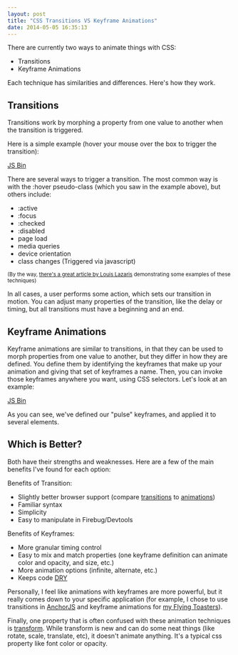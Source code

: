 ```yaml
---
layout: post
title: "CSS Transitions VS Keyframe Animations"
date: 2014-05-05 16:35:13
---
```


There are currently two ways to animate things with CSS:

*   Transitions
*   Keyframe Animations

Each technique has similarities and differences. Here's how they work.

## Transitions

Transitions work by morphing a property from one value to another when the transition is triggered.

Here is a simple example (hover your mouse over the box to trigger the transition):

<a class="jsbin-embed" href="http://jsbin.com/jesafeso/1/embed?html,css,output">JS Bin</a>

There are several ways to trigger a transition. The most common way is with the :hover pseudo-class (which you saw in the example above), but others include:

*   :active
*   :focus
*   :checked
*   :disabled
*   page load
*   media queries
*   device orientation
*   class changes (Triggered via javascript)

<small>(By the way, <a href="http://www.impressivewebs.com/css3-transitions-without-hover/" target="_blank" rel="noopener noreferrer" title="CSS3 Transitions without :hover">there's a great article by Louis Lazaris</a> demonstrating some examples of these techniques)</small>

In all cases, a user performs some action, which sets our transition in motion. You can adjust many properties of the transition, like the delay or timing, but all transitions must have a beginning and an end.

## Keyframe Animations

Keyframe animations are similar to transitions, in that they can be used to morph properties from one value to another, but they differ in how they are defined. You define them by identifying the keyframes that make up your animation and giving that set of keyframes a name. Then, you can invoke those keyframes anywhere you want, using CSS selectors. Let's look at an example:

<a class="jsbin-embed" href="http://jsbin.com/mujebelo/1/embed">JS Bin</a>

As you can see, we've defined our "pulse" keyframes, and applied it to several elements.

## Which is Better?

Both have their strengths and weaknesses. Here are a few of the main benefits I've found for each option:

Benefits of Transition:

*   Slightly better browser support (compare [transitions][1] to [animations][2])
*   Familiar syntax
*   Simplicity
*   Easy to manipulate in Firebug/Devtools

 [1]: http://caniuse.com/css-transitions
 [2]: http://caniuse.com/css-animation

Benefits of Keyframes:

*   More granular timing control
*   Easy to mix and match properties (one keyframe definition can animate color and opacity, and size, etc.)
*   More animation options (infinite, alternate, etc.)
*   Keeps code [DRY][3]

 [3]: http://en.wikipedia.org/wiki/Don't_repeat_yourself

Personally, I feel like animations with keyframes are more powerful, but it really comes down to your specific application (for example, I chose to use transitions in [AnchorJS][4] and keyframe animations for [my Flying Toasters][5]).

 [4]: http://www.bryanbraun.com/2014/01/19/anchorjs
 [5]: http://www.bryanbraun.com/2014/03/15/how-i-rebuilt-flying-toasters-using-only-css-animations

Finally, one property that is often confused with these animation techniques is [transform][6]. While transform is new and can do some neat things (like rotate, scale, translate, etc), it doesn't animate anything. It's a typical css property like font color or opacity.

 [6]: http://docs.webplatform.org/wiki/css/properties/transform
